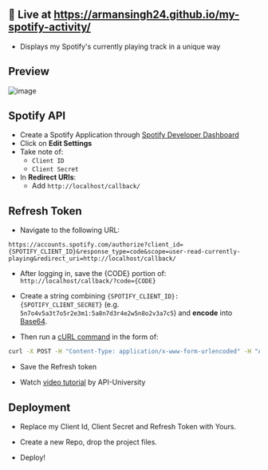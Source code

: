 ## 🚀 Live at https://armansingh24.github.io/my-spotify-activity/

* Displays my Spotify's currently playing track in a unique way

## Preview

![image](https://media.discordapp.net/attachments/1277358579862470719/1418261077271121971/Screenshot_2025-09-18_210505.png?ex=68cd7a0e&is=68cc288e&hm=87d4642798705f0ba5a809548ba9bb79b7cbe51e6e382b90fd4617d6cf5d98e2&=&format=webp&quality=lossless&width=1258&height=708)

## Spotify API

* Create a Spotify Application through [Spotify Developer Dashboard](https://developer.spotify.com/dashboard)
* Click on **Edit Settings**
* Take note of:
    * `Client ID`
    * `Client Secret`
* In **Redirect URIs**:
    * Add `http://localhost/callback/`

## Refresh Token

* Navigate to the following URL:

```
https://accounts.spotify.com/authorize?client_id={SPOTIFY_CLIENT_ID}&response_type=code&scope=user-read-currently-playing&redirect_uri=http://localhost/callback/
```

* After logging in, save the {CODE} portion of: `http://localhost/callback/?code={CODE}`

* Create a string combining `{SPOTIFY_CLIENT_ID}:{SPOTIFY_CLIENT_SECRET}` (e.g. `5n7o4v5a3t7o5r2e3m1:5a8n7d3r4e2w5n8o2v3a7c5`) and **encode** into [Base64](https://base64.io/).

* Then run a [cURL command](https://httpie.org/run) in the form of:
```sh
curl -X POST -H "Content-Type: application/x-www-form-urlencoded" -H "Authorization: Basic {BASE64}" -d "grant_type=authorization_code&redirect_uri=http://localhost/callback/&code={CODE}" https://accounts.spotify.com/api/token
```

* Save the Refresh token

* Watch [video tutorial](https://www.youtube.com/watch?v=yAXoOolPvjU) by API-University

## Deployment

* Replace my Client Id, Client Secret and Refresh Token with Yours.

* Create a new Repo, drop the project files.

* Deploy!
